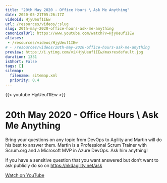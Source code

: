 ```yaml
---
title: "20th May 2020 - Office Hours \ Ask Me Anything"
date: 2020-05-21T05:26:17Z
videoId: HjyUeuf1IEw
url: /resources/videos/:slug
slug: 20th-may-2020-office-hours-ask-me-anything
canonicalUrl: https://www.youtube.com/watch?v=HjyUeuf1IEw
aliases:
 - /resources/videos/HjyUeuf1IEw
# - /resources/videos/20th-may-2020-office-hours-ask-me-anything
preview: https://i.ytimg.com/vi/HjyUeuf1IEw/maxresdefault.jpg
duration: 1331
isShort: False
tags: []
sitemap:
  filename: sitemap.xml
  priority: 0.4
---
```


{{< youtube HjyUeuf1IEw >}}

# 20th May 2020 - Office Hours \ Ask Me Anything

Bring your questions on any topic from DevOps to Agility and Martin will do his best to answer them. Martin is a Professional Scrum Trainer with Scrum.org and a Microsoft MVP in Azure DevOps. Ask him anything!

If you have a sensitive question that you want answered but don’t want to ask publicly do so on https://nkdagility.net/ask

[Watch on YouTube](https://www.youtube.com/watch?v=HjyUeuf1IEw)
